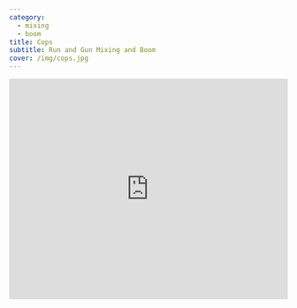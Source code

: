 ```yaml
---
category:
  - mixing
  - boom
title: Cops
subtitle: Run and Gun Mixing and Boom
cover: /img/cops.jpg
---
```

<iframe width="100%" height="400" src="https://www.youtube.com/embed/0sGFlmGcIMs" title="YouTube Video" frameborder="0" allow="encrypted-media; " allowfullscreen></iframe>
